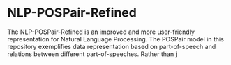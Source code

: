 # NLP-POSPair-Refined
The NLP-POSPair-Refined is an improved and more user-friendly representation for Natural Language Processing. The POSPair model in this repository exemplifies data representation based on part-of-speech and relations between different part-of-speeches. Rather than j